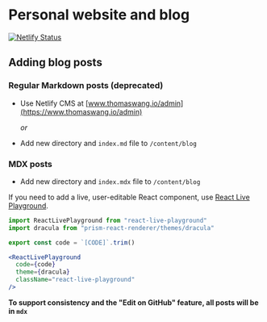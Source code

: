 # Personal website and blog

[![Netlify Status](https://api.netlify.com/api/v1/badges/f6d8b19d-7c68-4227-8cfe-e3af7818076e/deploy-status)](https://app.netlify.com/sites/thomaswang/deploys)

## Adding blog posts

### Regular Markdown posts (deprecated)

- Use Netlify CMS at [www.thomaswang.io/admin](https://www.thomaswang.io/admin)

  _or_

- Add new directory and `index.md` file to `/content/blog`

### MDX posts

- Add new directory and `index.mdx` file to `/content/blog`

If you need to add a live, user-editable React component, use [React Live Playground](https://github.com/thomaswang/react-live-playground).

```jsx
import ReactLivePlayground from "react-live-playground"
import dracula from "prism-react-renderer/themes/dracula"

export const code = `[CODE]`.trim()

<ReactLivePlayground
  code={code}
  theme={dracula}
  className="react-live-playground"
/>
```

**To support consistency and the "Edit on GitHub" feature, all posts will be in `mdx`**
